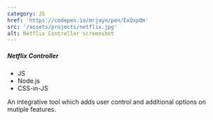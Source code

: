 ```yaml
---
category: JS
href: 'https://codepen.io/mrjayn/pen/ExQxpQm'
src: '/assets/projects/netflix.jpg'
alt: Netflix Controller screenshot
---
```


##### Netflix Controller

-   JS
-   Node.js
-   CSS-in-JS

An integrative tool which adds user control and additional options on mutiple features.
